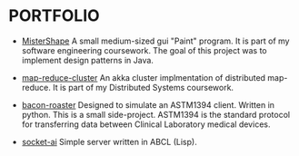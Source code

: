 # PORTFOLIO

* [MisterShape](https://github.com/chapmj/MisterShape) A small medium-sized gui "Paint" program.  It is part of my software engineering coursework.  The goal of this project was to implement design patterns in Java.

* [map-reduce-cluster](https://github.com/chapmj/map-reduce-cluster) An akka cluster implmentation of distributed map-reduce.  It is part of my Distributed Systems coursework.

* [bacon-roaster](https://github.com/chapmj/bacon-roaster) Designed to simulate an ASTM1394 client. Written in python.  This is a small side-project. ASTM1394 is the standard protocol for transferring data between Clinical Laboratory medical devices.

* [socket-ai](https://github.com/chapmj/coursework/tree/master/socket-ai) Simple server written in ABCL (Lisp).
